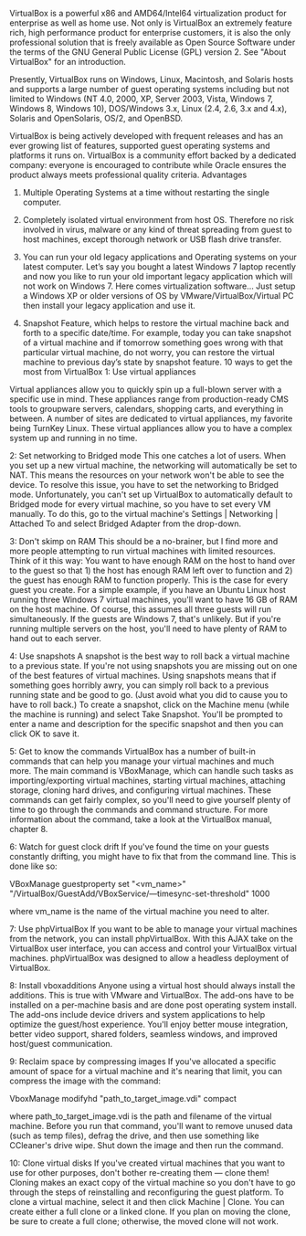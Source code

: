 
VirtualBox is a powerful x86 and AMD64/Intel64 virtualization product for enterprise as well as home use. Not only is VirtualBox an extremely feature rich, high performance product for enterprise customers, it is also the only professional solution that is freely available as Open Source Software under the terms of the GNU General Public License (GPL) version 2. See "About VirtualBox" for an introduction.

Presently, VirtualBox runs on Windows, Linux, Macintosh, and Solaris hosts and supports a large number of guest operating systems including but not limited to Windows (NT 4.0, 2000, XP, Server 2003, Vista, Windows 7, Windows 8, Windows 10), DOS/Windows 3.x, Linux (2.4, 2.6, 3.x and 4.x), Solaris and OpenSolaris, OS/2, and OpenBSD.

VirtualBox is being actively developed with frequent releases and has an ever growing list of features, supported guest operating systems and platforms it runs on. VirtualBox is a community effort backed by a dedicated company: everyone is encouraged to contribute while Oracle ensures the product always meets professional quality criteria. Advantages
1) Multiple Operating Systems at a time without restarting the single computer.

2) Completely isolated virtual environment from host OS. Therefore no risk involved in virus, malware or any kind of threat spreading from guest to host machines, except thorough network or USB flash drive transfer.


 
3) You can run your old legacy applications and Operating systems on your latest computer. Let’s say you bought a latest Windows 7 laptop recently and now you like to run your old important legacy application which will not work on Windows 7. Here comes virtualization software… Just setup a Windows XP or older versions of OS by VMware/VirtualBox/Virtual PC then install your legacy application and use it.

4) Snapshot Feature, which helps to restore the virtual machine back and forth to a specific date/time. For example, today you can take snapshot of a virtual machine and if tomorrow something goes wrong with that particular virtual machine, do not worry, you can restore the virtual machine to previous day’s state by snapshot feature.       10 ways to get the most from VirtualBox                     1: Use virtual appliances

Virtual appliances allow you to quickly spin up a full-blown server with a specific use in mind. These appliances range from production-ready CMS tools to groupware servers, calendars, shopping carts, and everything in between. A number of sites are dedicated to virtual appliances, my favorite being TurnKey Linux. These virtual appliances allow you to have a complex system up and running in no time.

2: Set networking to Bridged mode
This one catches a lot of users. When you set up a new virtual machine, the networking will automatically be set to NAT. This means the resources on your network won't be able to see the device. To resolve this issue, you have to set the networking to Bridged mode. Unfortunately, you can't set up VirtualBox to automatically default to Bridged mode for every virtual machine, so you have to set every VM manually. To do this, go to the virtual machine's Settings | Networking | Attached To and select Bridged Adapter from the drop-down.

3: Don't skimp on RAM
This should be a no-brainer, but I find more and more people attempting to run virtual machines with limited resources. Think of it this way: You want to have enough RAM on the host to hand over to the guest so that 1) the host has enough RAM left over to function and 2) the guest has enough RAM to function properly. This is the case for every guest you create. For a simple example, if you have an Ubuntu Linux host running three Windows 7 virtual machines, you'll want to have 16 GB of RAM on the host machine. Of course, this assumes all three guests will run simultaneously. If the guests are Windows 7, that's unlikely. But if you're running multiple servers on the host, you'll need to have plenty of RAM to hand out to each server.

4: Use snapshots
A snapshot is the best way to roll back a virtual machine to a previous state. If you're not using snapshots you are missing out on one of the best features of virtual machines. Using snapshots means that if something goes horribly awry, you can simply roll back to a previous running state and be good to go. (Just avoid what you did to cause you to have to roll back.) To create a snapshot, click on the Machine menu (while the machine is running) and select Take Snapshot. You'll be prompted to enter a name and description for the specific snapshot and then you can click OK to save it.

5: Get to know the commands
VirtualBox has a number of built-in commands that can help you manage your virtual machines and much more. The main command is VBoxManage, which can handle such tasks as importing/exporting virtual machines, starting virtual machines, attaching storage, cloning hard drives, and configuring virtual machines. These commands can get fairly complex, so you'll need to give yourself plenty of time to go through the commands and command structure. For more information about the command, take a look at the VirtualBox manual, chapter 8.

6: Watch for guest clock drift
If you've found the time on your guests constantly drifting, you might have to fix that from the command line. This is done like so:

 VBoxManage guestproperty set "<vm_name>" "/VirtualBox/GuestAdd/VBoxService/—timesync-set-threshold" 1000

where vm_name is the name of the virtual machine you need to alter.

7: Use phpVirtualBox
If you want to be able to manage your virtual machines from the network, you can install phpVirtualBox. With this AJAX take on the VirtualBox user interface, you can access and control your VirtualBox virtual machines. phpVirtualBox was designed to allow a headless deployment of VirtualBox.

8: Install vboxadditions
Anyone using a virtual host should always install the additions. This is true with VMware and VirtualBox. The add-ons have to be installed on a per-machine basis and are done post operating system install. The add-ons include device drivers and system applications to help optimize the guest/host experience. You'll enjoy better mouse integration, better video support, shared folders, seamless windows, and improved host/guest communication.

9: Reclaim space by compressing images
If you've allocated a specific amount of space for a virtual machine and it's nearing that limit, you can compress the image with the command:

VboxManage modifyhd "path_to_target_image.vdi" compact

where path_to_target_image.vdi is the path and filename of the virtual machine. Before you run that command, you'll want to remove unused data (such as temp files), defrag the drive, and then use something like CCleaner's drive wipe. Shut down the image and then run the command.

10: Clone virtual disks
If you've created virtual machines that you want to use for other purposes, don't bother re-creating them — clone them! Cloning makes an exact copy of the virtual machine so you don't have to go through the steps of reinstalling and reconfiguring the guest platform. To clone a virtual machine, select it and then click Machine | Clone. You can create either a full clone or a linked clone. If you plan on moving the clone, be sure to create a full clone; otherwise, the moved clone will not work.
